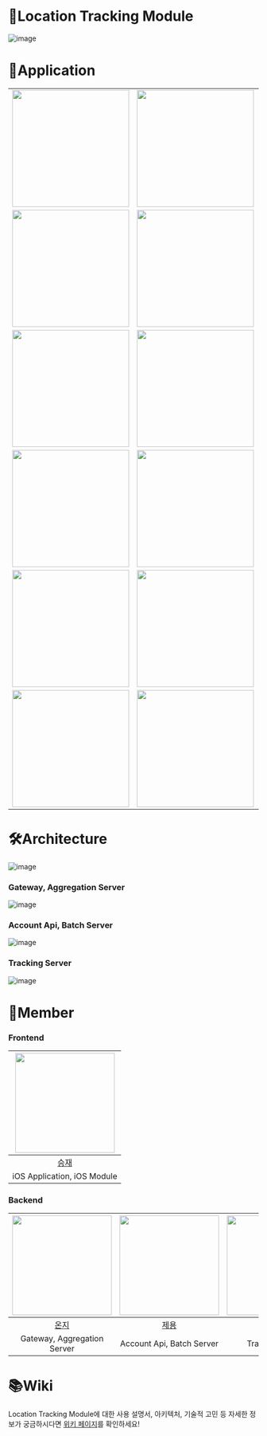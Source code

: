 # 📍Location Tracking Module
![image](https://github.com/user-attachments/assets/f8370be4-7a02-4cfb-a28e-1045a52445c6)

# 📱Application
<center>
<table>
  <tr>
    <td><img src="https://github.com/user-attachments/assets/b773e20f-55e9-40c3-a342-eebe4128a7c1" width="235"></td>
    <td><img src="https://github.com/user-attachments/assets/f0f37929-5e77-4305-bad7-9fe56de9d5c8" width="235"></td>
    <td><img src="https://github.com/user-attachments/assets/1d5e7853-0063-4284-ad6b-be10f7102134" width="235"></td>
    <td><img src="https://github.com/user-attachments/assets/a8c94cab-12bb-4eae-a15b-8542dedf2cb3" width="235"></td>
  </tr>
  <tr>
    <td><img src="https://github.com/user-attachments/assets/99459530-3ce1-4144-8a49-02221f6a0d95" width="235"></td>
    <td><img src="https://github.com/user-attachments/assets/5efd90ec-f54a-4733-9c63-2b9ef6c4edaa" width="235"></td>
    <td><img src="https://github.com/user-attachments/assets/e3f07b9f-9344-4a58-931f-df139d0e4988" width="235"></td>
    <td><img src="https://github.com/user-attachments/assets/0b85f2d4-7889-4f64-b954-94a1f666dbb4" width="235"></td>
  </tr>
  <tr>
    <td><img src="https://github.com/user-attachments/assets/54d923bf-fd25-4aa0-97d8-9159c24dc62e" width="235"></td>
    <td><img src="https://github.com/user-attachments/assets/c8992712-413c-4e5a-828e-be1e7df838dd" width="235"></td>
    <td><img src="https://github.com/user-attachments/assets/d43ad880-bed1-454e-9973-11e5504f5a96" width="235"></td>
    <td><img src="https://github.com/user-attachments/assets/f5ea3daa-15fb-4d2d-bb40-93507f80667e" width="235"></td>
  </tr>
  <tr>
    <td><img src="https://github.com/user-attachments/assets/c562c332-d879-4ed1-aba4-bcf22a02e9a7" width="235"></td>
    <td><img src="https://github.com/user-attachments/assets/a9e16cad-0fa4-42a5-9c71-be88b185005c" width="235"></td>
    <td><img src="https://github.com/user-attachments/assets/8956a4c3-74bf-490a-89f5-cec1f703084e" width="235"></td>
    <td><img src="https://github.com/user-attachments/assets/6693d62e-ce08-4c70-bf9c-36341bba77e9" width="235"></td>
  </tr>
  <tr>
    <td><img src="https://github.com/user-attachments/assets/983bff74-c604-4987-97d3-8773a8f774f9" width="235"></td>
    <td><img src="https://github.com/user-attachments/assets/e4995c96-68f4-4490-8337-082a45e6840a" width="235"></td>
    <td><img src="https://github.com/user-attachments/assets/ea1f376e-1809-4963-a87c-55b46caec7a1" width="235"></td>
    <td><img src="https://github.com/user-attachments/assets/85b69a9e-8bb1-40ae-b444-20d6f487f9c7" width="235"></td>
  </tr>
  <tr>
    <td><img src="https://github.com/user-attachments/assets/e39a9a8d-939a-4092-becf-f8e15e9f94b9" width="235"></td>
    <td><img src="https://github.com/user-attachments/assets/078ea56e-69b5-470d-a6d1-639a92ae84ad" width="235"></td>
    <td><img src="https://github.com/user-attachments/assets/8977047e-e45c-4434-9712-b888a32f3750" width="235"></td>
    <td><img src="https://github.com/user-attachments/assets/d1c7e060-24b5-4fad-9cbf-abdca78bb5fe" width="235"></td>
  </tr>
</table>
</center>

# 🛠️Architecture 
![image](https://github.com/user-attachments/assets/2419f477-01ee-4147-9b60-fe16c7d1ed52)

### Gateway, Aggregation Server
![image](https://github.com/user-attachments/assets/5e3896df-88a5-4aa2-b731-91547e51eebe)

### Account Api, Batch Server
![image](https://github.com/user-attachments/assets/f6af48f4-5567-44a6-9c7b-74f9ab8a3a8e)

### Tracking Server
![image](https://github.com/user-attachments/assets/689d3ab5-b535-438d-8215-1202d5841d9a)

# 🤝Member

### Frontend
| <img src="https://avatars.githubusercontent.com/u/46300191?v=4" width="200" height="200"> |
| :---------------------------------------------------------------------------------------: |
|                         [승재](https://github.com/Sonny-Kor)                              |
| iOS Application, iOS Module                                                                                 |

### Backend
| <img src="https://avatars.githubusercontent.com/u/115917020?v=4" width="200" height="200"> | <img src="https://avatars.githubusercontent.com/u/118044367?v=4" width="200" height="200"> | <img src="https://avatars.githubusercontent.com/u/96743351?v=4" width="200" height="200"> |
| :---------------------------------------------------------------------------------------: | :---------------------------------------------------------------------------------------: | :---------------------------------------------------------------------------------------: |
|                             [온지](https://github.com/onjik)                              |                             [제용](https://github.com/joon6093)                            |                            [건우](https://github.com/kimgunwooo)                            |
| Gateway, Aggregation Server                                                              | Account Api, Batch Server                                                          |                                    Tracking Server                                          |


# 📚Wiki
Location Tracking Module에 대한 사용 설명서, 아키텍처, 기술적 고민 등 자세한 정보가 궁금하시다면 [위키 페이지](https://github.com/team-chang-ppo/location_tracking_module/wiki)를 확인하세요!
